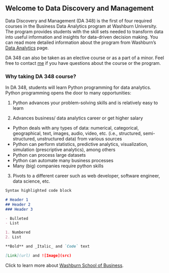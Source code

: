 ## Welcome to Data Discovery and Management

Data Discovery and Management (DA 348) is the first of four required courses in the Business Data Analytics program at Washburn University. The program provides students with the skill sets needed to transform data into useful information and insights for data-driven decision making. You can read more detailed information about the program from Washburn’s   [Data Analytics](https://www.washburn.edu/academics/college-schools/business/bba-data-analytics.html) page. 

DA 348 can also be taken as an elective course or as a part of a minor. Feel free to contact [me](mailto:akhadian.harnowo@washburn.edu) if you have questions about the course or the program.

### Why taking DA 348 course?

In DA 348, students will learn Python programming for data analytics. Python programming opens the door to many opportunities:
1.	Python advances your problem-solving skills and is relatively easy to learn
	
2.	Advances business/ data analytics career or get higher salary
- Python deals with any types of data: numerical, categorical, geographical, text, images, audio, video, etc. (i.e., structured, semi-structured, unstructured data) from various sources
- Python can perform statistics, predictive analytics, visualization, simulation (prescriptive analytics), among others
- Python can process large datasets
- Python can automate many business processes
- Many (big) companies require python skills
3.	Pivots to a different career such as web developer, software engineer, data science, etc.


```markdown
Syntax highlighted code block

# Header 1
## Header 2
### Header 3

- Bulleted
- List

1. Numbered
2. List

**Bold** and _Italic_ and `Code` text

[Link](url) and ![Image](src)
```

Click to learn more about [Washburn School of Business](https://www.washburn.edu/academics/college-schools/business/index.html).


